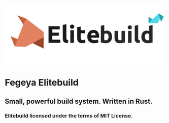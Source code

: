 ![Elitebuild :)](resources/Elitebuild_Banner.png)

# Fegeya Elitebuild

## Small, powerful build system. Written in Rust.

### Elitebuild licensed under the terms of MIT License.

